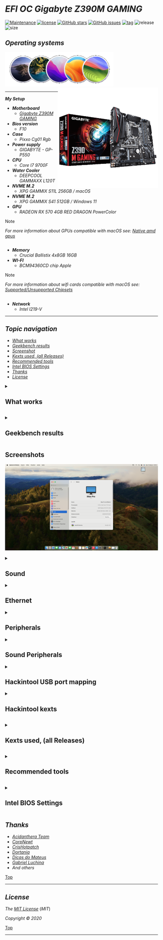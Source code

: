 # *EFI OC Gigabyte Z390M GAMING*

[![Maintenance](https://img.shields.io/badge/Maintained%3F-yes-green.svg)](https://GitHub.com/Gilberto-Mascena/Z390M_GAMING)
[![license](https://img.shields.io/github/license/Gilberto-Mascena/Z390M_GAMING)](https://github.com/Gilberto-Mascena/Z390M_GAMING/blob/main/LICENSE.md)
[![GitHub stars](https://img.shields.io/github/stars/Gilberto-Mascena/Z390M_GAMING)](https://github.com/Gilberto-Mascena/Z390M_GAMING/stargazers)
[![GitHub issues](https://img.shields.io/github/issues/Gilberto-Mascena/Z390M_GAMING)](https://github.com/Gilberto-Mascena/Z390M_GAMING/issues)
[![tag](https://img.shields.io/github/v/release/Gilberto-Mascena/Z390M_GAMING?include_prereleases)](https://github.com/Gilberto-Mascena/Z390M_GAMING/releases)
![release](https://img.shields.io/github/release-date/Gilberto-Mascena/Z390M_GAMING)
![size](https://img.shields.io/github/repo-size/Gilberto-Mascena/Z390M_GAMING)
##

## *Operating systems*

<div align="left">
  <img src="./imgs/macos-full.png" alt="macos icons">
</div>

<div>
  <img align="right" src="./imgs/banner.png" alt="photo Z390 M GAMING" width="330">
</div>

---

_**My Setup**_

- _**Motherboard**_
  - <a href="https://www.gigabyte.com/br/Motherboard/Z390-M-GAMING-rev-10#kf" alt="photo Z390 M GAMING" target="_blank">*Gigabyte Z390M GAMING*</a>
- _**Bios version**_
  - *F10*
- _**Case**_
  - *Pixxo Cg01 Rgb*
- _**Power supply**_
  - *GIGABYTE - GP-P550*
- _**CPU**_
  - *Core I7 9700F*
- _**Water Cooler**_
  - *DEEPCOOL GAMMAXX L120T*
- _**NVME M.2**_
  - *XPG GAMMIX S11L 256GB / macOS*
- _**NVME M.2**_
  - *XPG GAMMIX S41 512GB / Windows 11*
- _**GPU**_
  - *RADEON RX 570 4GB RED DRAGON PowerColor*

> [!NOTE]
> *For more information about GPUs compatible with macOS see: [Native amd gpus](https://dortania.github.io/GPU-Buyers-Guide/modern-gpus/amd-gpu.html#native-amd-gpus)*

##

- _**Memory**_
  - *Crucial Ballistix 4x8GB 16GB*
- _**WI-FI**_
  - *BCM94360CD chip Apple*

> [!NOTE]
> *For more information about wifi cards compatible with macOS see: [Supported/Unsupported Chipsets](https://dortania.github.io/Wireless-Buyers-Guide/unsupported.html#supported-chipsets)*

##
  
- _**Network**_
  - *Intel I219-V*

---

<a name="ancora"></a>
## _Topic navigation_
- [*What works*](#ancora1)
- [*Geekbench results*](#ancora2)
- [*Screenshot*](#ancora3)
- [*Kexts used, (all Releases)*](#ancora4)
- [*Recommended tools*](#ancora5)
- [*Intel BIOS Settings*](#ancora6)
- [*Thanks*](#ancora7)
- [*License* ](#ancora8)

<a id="ancora1"></a>

<details><summary><h2>What works</h2></summary>

- [x] *Sound*
- [x] *Network*
- [x] *WI-FI*
- [x] *Bluetooth*
- [x] *USB*
- [x] *Sleep*

[Top](#ancora)
</details>


<a id="ancora2"></a>

<details><summary><h2>Geekbench results</h2></summary>

- [*Windows 11 Pro*](https://browser.geekbench.com/v5/cpu/19703206)
- [*macOS Ventura 13.1*](https://browser.geekbench.com/v5/cpu/19703520)
- [*macOS Sonoma 14.0 Beta 1*](https://browser.geekbench.com/v6/cpu/1566485)
- [*Ubuntu 22.04.2 LTS*](https://browser.geekbench.com/v6/cpu/1953890)

[Top](#ancora)
</details>



<a id="ancora3"></a>

## Screenshots

![about Sonoma](./imgs/about.png)

<details><summary><h2>Sound</h2></summary>

![sound](./imgs/sound.png)
</details>

<details><summary><h2>Ethernet</h2></summary>

![ethernet](./imgs/ethernet.png)
</details>

<details><summary><h2>Peripherals</h2></summary>


![peripherals](./imgs/peripherals.png)
</details>

<details><summary><h2>Sound Peripherals</h2></summary>


![sound-peripherals](./imgs/sound-peripherals.png)
</details>

<details><summary><h2>Hackintool USB port mapping</h2></summary>


![mapping](./imgs/mapping.png)
</details>

<details><summary><h2>Hackintool kexts</h2></summary>

![kexts](./imgs/kexts.png)

[Top](#ancora)
</details>

<a id="ancora4"></a>

<details><summary><h2>Kexts used, (all Releases)</h2></summary>

- *[`WhateverGreen.kext`](https://github.com/acidanthera/WhateverGreen)*
- *[`Lilu.kext`](https://github.com/acidanthera/Lilu)*
- *[`VirtualSMC`](https://github.com/acidanthera/VirtualSMC), only: `VirtualSMC.kext`, `SMCProcessor.kext` and `SMCSuperIO.kext`*.
- *[`IntelMausi.kext`](https://github.com/acidanthera/IntelMausi)*
- *[`CpuTscSync.kext`](https://github.com/acidanthera/CpuTscSync)*
- *[`AppleALC.kext`](https://github.com/acidanthera/AppleALC)*
- *`USBMap.kext`*

[Top](#ancora)
</details>

<a id="ancora5"></a>

<details><summary><h2>Recommended tools</h2></summary>

* _**Recommendation 1**_
  * *Use [`GenSMBIOS`](https://github.com/corpnewt/GenSMBIOS), to generate new serials for your SMBIOS in order to avoid conflicts with iServices.*
* _**Recommendation 2**_
  * *Use [`ProperTree`](https://github.com/corpnewt/ProperTree), to edit your config.plist.*    
* _**Recommendation 3**_
  * *Use [`USBMap`](https://github.com/corpnewt/USBMap), to map your USB ports, starting from OC 0.9.3, they can be mapped with XHCIPortLimit enabled in config.plist + [`USBInjectAll`](https://github.com/Sniki/OS-X-USB-Inject-All/releases).*
* _**Recommendation 4**_
  * *Extract your DSDT from windows.*
  * *Use [`SSDTTime`](https://github.com/corpnewt/SSDTTime), to generate your SSDT patches.*   
* _**Recommendation 5**_
  * *Use [`MaciASL`](https://github.com/acidanthera/MaciASL), to compile your SSDT patches on mac.*

[Top](#ancora)
</details>

<a id="ancora6"></a>

<details><summary><h2>Intel BIOS Settings</h2></summary>

- [*OpenCore Install Guide*](https://dortania.github.io/OpenCore-Install-Guide/config.plist/coffee-lake.html#intel-bios-settings)

[Top](#ancora)
</details>

<a id="ancora7"></a>
## *Thanks*

- [*Acidanthera Team*](https://github.com/acidanthera)
- [*CorpNewt*](https://github.com/corpnewt)
- [*CrisHotpatch*](https://t.me/crishotpatch)
- [*Dortania*](https://dortania.github.io/OpenCore-Install-Guide/config.plist/coffee-lake.html#starting-point)
- [*Dicas do Mateus*](https://www.youtube.com/c/DicasdoMateus)
- [*Gabriel Luchina*](https://www.youtube.com/c/gabrielluchina)
- *And others*

[Top](#ancora)

---

<a id="ancora8"></a>
## *License* 

*The* [*MIT License*](LICENSE.md) (*MIT*)

*Copyright :copyright: 2020* 

[Top](#ancora)

---